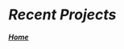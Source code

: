 # **_Recent Projects_**

[**_Home_**](https://github.com/mcflav/mcflav.gethub.io/blob/master/Home.md)
